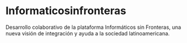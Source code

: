 Informaticosinfronteras
=======================

Desarrollo colaborativo de la plataforma Informáticos sin Fronteras, una nueva visión de integración y ayuda a la sociedad latinoamericana.